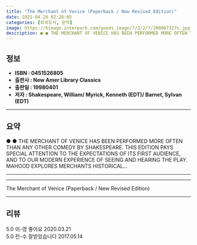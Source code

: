 ```yaml
---
title: "The Merchant of Venice (Paperback / New Revised Edition)"
date: 2021-04-26 02:28:05
categories: [외국도서, 문학]
image: https://bimage.interpark.com/goods_image/7/3/2/7/200807327s.jpg
description: ● ● THE MERCHANT OF VENICE HAS BEEN PERFORMED MORE OFTEN THAN ANY OTHER COMEDY BY SHAKESPEARE. THIS EDITION PAYS SPECIAL ATTENTION TO THE EXPECTATIONS OF ITS
---
```


## **정보**

- **ISBN : 0451526805**
- **출판사 : New Amer Library Classics**
- **출판일 : 19980401**
- **저자 : Shakespeare, William/ Myrick, Kenneth (EDT)/ Barnet, Sylvan (EDT)**

------



## **요약**

●  ●  THE MERCHANT OF VENICE HAS BEEN PERFORMED MORE OFTEN THAN ANY OTHER COMEDY BY SHAKESPEARE. THIS EDITION PAYS SPECIAL ATTENTION TO THE EXPECTATIONS OF ITS FIRST AUDIENCE, AND TO OUR MODERN EXPERIENCE OF SEEING AND HEARING THE PLAY. MAHOOD EXPLORES MERCHANTS HISTORICAL... 

------



------


The Merchant of Venice (Paperback / New Revised Edition) 

------


## **리뷰** 

5.0 이-영 좋아요 2020.03.21 <br/>5.0 전-수 잘받았습니다  2017.05.14 <br/>